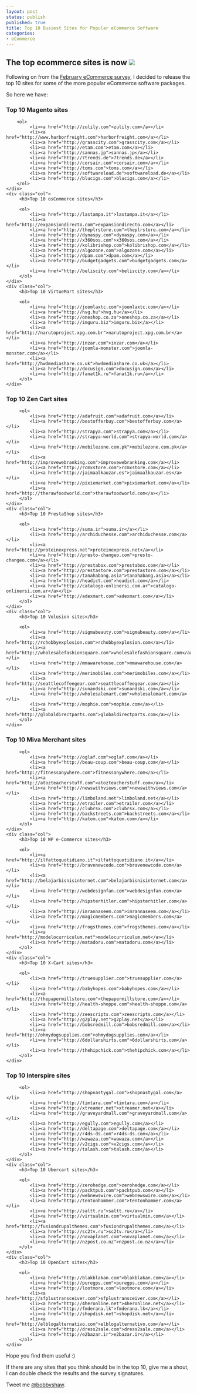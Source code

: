 ```yaml
---
layout: post
status: publish
published: true
title: Top 10 Busiest Sites for Popular eCommerce Software
categories:
- eCommerce
---
```


<div class="hivemind-promo">
    <h2>The top ecommerce sites is now <a href="https://askhivemind.com/"><img src="/img/2015/06/hivemind_logo.svg" class="hivemind_logo" /></a></h2>
</div>

Following on from the <a href="2011/02/magento-extends-lead-in-ecommerce-survey-february-2011/">February eCommerce survey</a>, I decided to release the top 10 sites for some of the more popular eCommerce software packages.


So here we have:

<div class="col-3">
    <div class="col">
        <h3>Top 10 Magento sites</h3>

        <ol>
             <li><a href="http://zulily.com">zulily.com</a></li>
             <li><a href="http://www.harborfreight.com">harborfreight.com</a></li>
             <li><a href="http://grasscity.com">grasscity.com</a></li>
             <li><a href="http://etam.com">etam.com</a></li>
             <li><a href="http://sannas.jp">sannas.jp</a></li>
             <li><a href="http://7trends.de">7trends.de</a></li>
             <li><a href="http://corsair.com">corsair.com</a></li>
             <li><a href="http://toms.com">toms.com</a></li>
             <li><a href="http://softwareload.de">softwareload.de</a></li>
             <li><a href="http://blucigs.com">blucigs.com</a></li>
        </ol>
    </div>
    <div class="col">
         <h3>Top 10 osCommerce sites</h3>

         <ol>
             <li><a href="http://lastampa.it">lastampa.it</a></li>
             <li><a href="http://expansiondirecto.com">expansiondirecto.com</a></li>
             <li><a href="http://theplrstore.com">theplrstore.com</a></li>
             <li><a href="http://dynaspy.com">dynaspy.com</a></li>
             <li><a href="http://x360sos.com">x360sos.com</a></li>
             <li><a href="http://kolibrishop.com">kolibrishop.com</a></li>
             <li><a href="http://algozone.com">algozone.com</a></li>
             <li><a href="http://dpam.com">dpam.com</a></li>
             <li><a href="http://budgetgadgets.com">budgetgadgets.com</a></li>
             <li><a href="http://beliscity.com">beliscity.com</a></li>
         </ol>
    </div>
    <div class="col">
         <h3>Top 10 VirtueMart sites</h3>

         <ol>
             <li><a href="http://joomlaxtc.com">joomlaxtc.com</a></li>
             <li><a href="http://hvg.hu">hvg.hu</a></li>
             <li><a href="http://oneshop.co.za">oneshop.co.za</a></li>
             <li><a href="http://imguru.biz">imguru.biz</a></li>
             <li><a href="http://narutoproject.xpg.com.br">narutoproject.xpg.com.br</a></li>
             <li><a href="http://inzar.com">inzar.com</a></li>
             <li><a href="http://joomla-monster.com">joomla-monster.com</a></li>
             <li><a href="http://hwdmediashare.co.uk">hwdmediashare.co.uk</a></li>
             <li><a href="http://docusign.com">docusign.com</a></li>
             <li><a href="http://fanat1k.ru">fanat1k.ru</a></li>
         </ol>
    </div>
</div>
<div class="col-3">
    <div class="col">
         <h3>Top 10 Zen Cart sites</h3>

         <ol>
             <li><a href="http://adafruit.com">adafruit.com</a></li>
             <li><a href="http://bestofferbuy.com">bestofferbuy.com</a></li>
             <li><a href="http://strapya.com">strapya.com</a></li>
             <li><a href="http://strapya-world.com">strapya-world.com</a></li>
             <li><a href="http://mobilezone.com.pk">mobilezone.com.pk</a></li>
             <li><a href="http://improvewebranking.com">improvewebranking.com</a></li>
             <li><a href="http://rcmxstore.com">rcmxstore.com</a></li>
             <li><a href="http://jaimaalkauzar.es">jaimaalkauzar.es</a></li>
             <li><a href="http://pixiemarket.com">pixiemarket.com</a></li>
             <li><a href="http://therawfoodworld.com">therawfoodworld.com</a></li>
         </ol>
    </div>
    <div class="col">
         <h3>Top 10 PrestaShop sites</h3>

         <ol>
             <li><a href="http://suma.ir">suma.ir</a></li>
             <li><a href="http://archiduchesse.com">archiduchesse.com</a></li>
             <li><a href="http://proteinexpress.net">proteinexpress.net</a></li>
             <li><a href="http://presto-changeo.com">presto-changeo.com</a></li>
             <li><a href="http://prestabox.com">prestabox.com</a></li>
             <li><a href="http://prestastore.com">prestastore.com</a></li>
             <li><a href="http://tanahabang.asia">tanahabang.asia</a></li>
             <li><a href="http://headict.com">headict.com</a></li>
             <li><a href="http://catalogo-onlinersi.com.ar">catalogo-onlinersi.com.ar</a></li>
             <li><a href="http://adexmart.com">adexmart.com</a></li>
         </ol>
    </div>
    <div class="col">
         <h3>Top 10 Volusion sites</h3>

         <ol>
             <li><a href="http://sigmabeauty.com">sigmabeauty.com</a></li>
             <li><a href="http://rchobbyexplosion.com">rchobbyexplosion.com</a></li>
             <li><a href="http://wholesalefashionsquare.com">wholesalefashionsquare.com</a></li>
             <li><a href="http://mmawarehouse.com">mmawarehouse.com</a></li>
             <li><a href="http://merimobiles.com">merimobiles.com</a></li>
             <li><a href="http://seattlecoffeegear.com">seattlecoffeegear.com</a></li>
             <li><a href="http://sunandski.com">sunandski.com</a></li>
             <li><a href="http://wholesalemart.com">wholesalemart.com</a></li>
             <li><a href="http://mophie.com">mophie.com</a></li>
             <li><a href="http://globaldirectparts.com">globaldirectparts.com</a></li>
         </ol>
    </div>
</div>
<div class="col-3">
    <div class="col">
         <h3>Top 10 Miva Merchant sites</h3>

         <ol>
             <li><a href="http://oglaf.com">oglaf.com</a></li>
             <li><a href="http://beau-coup.com">beau-coup.com</a></li>
             <li><a href="http://fitnessanywhere.com">fitnessanywhere.com</a></li>
             <li><a href="http://atozteacherstuff.com">atozteacherstuff.com</a></li>
             <li><a href="http://newswithviews.com">newswithviews.com</a></li>
             <li><a href="http://limboland.net">limboland.net</a></li>
             <li><a href="http://etrailer.com">etrailer.com</a></li>
             <li><a href="http://clubrsx.com">clubrsx.com</a></li>
             <li><a href="http://backstreets.com">backstreets.com</a></li>
             <li><a href="http://katom.com">katom.com</a></li>
         </ol>
    </div>
    <div class="col">
         <h3>Top 10 WP e-Commerce sites</h3>

         <ol>
             <li><a href="http://ilfattoquotidiano.it">ilfattoquotidiano.it</a></li>
             <li><a href="http://bravenewcode.com">bravenewcode.com</a></li>
             <li><a href="http://belajarbisnisinternet.com">belajarbisnisinternet.com</a></li>
             <li><a href="http://webdesignfan.com">webdesignfan.com</a></li>
             <li><a href="http://hipsterhitler.com">hipsterhitler.com</a></li>
             <li><a href="http://imrannaseem.com">imrannaseem.com</a></li>
             <li><a href="http://magicmembers.com">magicmembers.com</a></li>
             <li><a href="http://frogsthemes.com">frogsthemes.com</a></li>
             <li><a href="http://modelocurriculum.net">modelocurriculum.net</a></li>
             <li><a href="http://matadoru.com">matadoru.com</a></li>
         </ol>
    </div>
    <div class="col">
         <h3>Top 10 X-Cart sites</h3>

         <ol>
             <li><a href="http://truesupplier.com">truesupplier.com</a></li>
             <li><a href="http://babyhopes.com">babyhopes.com</a></li>
             <li><a href="http://thepapermillstore.com">thepapermillstore.com</a></li>
             <li><a href="http://health-shoppe.com">health-shoppe.com</a></li>
             <li><a href="http://zeescripts.com">zeescripts.com</a></li>
             <li><a href="http://g2play.net">g2play.net</a></li>
             <li><a href="http://bobsredmill.com">bobsredmill.com</a></li>
             <li><a href="http://ohmydogsupplies.com">ohmydogsupplies.com</a></li>
             <li><a href="http://6dollarshirts.com">6dollarshirts.com</a></li>
             <li><a href="http://thehipchick.com">thehipchick.com</a></li>
         </ol>
    </div>
</div>
<div class="col-3">
    <div class="col">
         <h3>Top 10 Interspire sites</h3>

         <ol>
             <li><a href="http://shopnastygal.com">shopnastygal.com</a></li>
             <li><a href="http://timtara.com">timtara.com</a></li>
             <li><a href="http://xtreamer.net">xtreamer.net</a></li>
             <li><a href="http://graveyardmall.com">graveyardmall.com</a></li>
             <li><a href="http://egully.com">egully.com</a></li>
             <li><a href="http://deltapage.com">deltapage.com</a></li>
             <li><a href="http://r4ds-ds.com">r4ds-ds.com</a></li>
             <li><a href="http://wawaza.com">wawaza.com</a></li>
             <li><a href="http://v2cigs.com">v2cigs.com</a></li>
             <li><a href="http://talash.com">talash.com</a></li>
         </ol>
    </div>
    <div class="col">
         <h3>Top 10 Ubercart sites</h3>

         <ol>
             <li><a href="http://zerohedge.com">zerohedge.com</a></li>
             <li><a href="http://packtpub.com">packtpub.com</a></li>
             <li><a href="http://webnewswire.com">webnewswire.com</a></li>
             <li><a href="http://tentonhammer.com">tentonhammer.com</a></li>
             <li><a href="http://saltt.ru">saltt.ru</a></li>
             <li><a href="http://virtualmin.com">virtualmin.com</a></li>
             <li><a href="http://fusiondrupalthemes.com">fusiondrupalthemes.com</a></li>
             <li><a href="http://sc2tv.ru">sc2tv.ru</a></li>
             <li><a href="http://novaplanet.com">novaplanet.com</a></li>
             <li><a href="http://nzpost.co.nz">nzpost.co.nz</a></li>
         </ol>
    </div>
    <div class="col">
         <h3>Top 10 OpenCart sites</h3>

         <ol>
             <li><a href="http://blakblakan.com">blakblakan.com</a></li>
             <li><a href="http://puregps.com">puregps.com</a></li>
             <li><a href="http://lootmore.com">lootmore.com</a></li>
             <li><a href="http://sfplustransceiver.com">sfplustransceiver.com</a></li>
             <li><a href="http://4heronline.net">4heronline.net</a></li>
             <li><a href="http://fmderana.lk">fmderana.lk</a></li>
             <li><a href="http://shopdisk.net">shopdisk.net</a></li>
             <li><a href="http://elblogalternativo.com">elblogalternativo.com</a></li>
             <li><a href="http://dress2sale.com">dress2sale.com</a></li>
             <li><a href="http://e2bazar.ir">e2bazar.ir</a></li>
         </ol>
    </div>
</div>

Hope you find them useful :)

If there are any sites that you think should be in the top 10, give me a shout, I can double check the results and the survey signatures.

Tweet me <a href="http://twitter.com/bobbyshaw">@bobbyshaw</a>.
